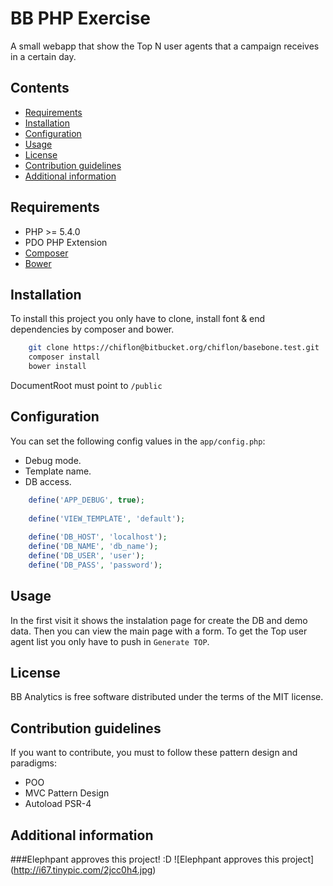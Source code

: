 # BB PHP Exercise
A small webapp that show the Top N user agents that a campaign receives in a certain day.

## Contents

- [Requirements](#requirements)
- [Installation](#installation)
- [Configuration](#configuration)
- [Usage](#usage)   
- [License](#license)
- [Contribution guidelines](#contribution-guidelines)
- [Additional information](#additional-information)

## Requirements
- PHP >= 5.4.0
- PDO PHP Extension
- [Composer](https://getcomposer.org/)
- [Bower](https://bower.io/)

## Installation
To install this project you only have to clone, install font & end dependencies by composer and bower.

```bash
	git clone https://chiflon@bitbucket.org/chiflon/basebone.test.git
	composer install
	bower install
```
DocumentRoot must point to `/public`
	
## Configuration
You can set the following config values in the `app/config.php`:

- Debug mode. 
- Template name.
- DB access.

```php
	define('APP_DEBUG', true);
	
	define('VIEW_TEMPLATE', 'default');
	
	define('DB_HOST', 'localhost');
	define('DB_NAME', 'db_name');
	define('DB_USER', 'user');
	define('DB_PASS', 'password');
```

## Usage
In the first visit it shows the instalation page for create the DB and demo data.
Then you can view the main page with a form. To get the Top user agent list you only have to push in `Generate TOP`.



## License

BB Analytics is free software distributed under the terms of the MIT license.

## Contribution guidelines
If you want to contribute, you must to follow these pattern design and paradigms:

- POO
- MVC Pattern Design
- Autoload PSR-4


## Additional information
###Elephpant approves this project! :D
![Elephpant approves this project]
(http://i67.tinypic.com/2jcc0h4.jpg)